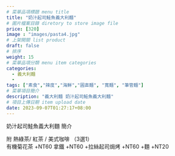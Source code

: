 ```yaml
---
# 菜單品項標題 menu title 
title: "奶汁起司鮭魚義大利麵"
# 圖片檔案目錄 diretory to store image file
price: [320] 
image : "images/pasta4.jpg"
# 上架開關 list product 
draft: false
# 排序
weight: 15 
# 菜單品項分類 menu item categories 
categories:
  - 義大利麵
  - 
tags: ["素食","辣度","海鮮","圓直麵", "寬麵", "筆管麵"]
# 菜單項目簡介 
description: "義大利麵 奶汁起司鮭魚義大利麵"
# 項目上傳日期 item upload date 
date: 2023-09-07T01:27:17+08:00
---
```


奶汁起司鮭魚義大利麵 簡介


  附 熱綠茶/ 紅茶 / 美式咖啡 （3選1）\
  有機菊花茶 +NT60
  拿鐵 +NT60
  +拉絲起司焗烤 +NT60
  +麵 +NT20

